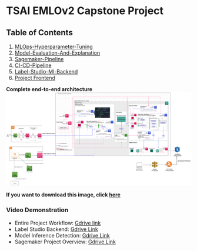 # TSAI EMLOv2 Capstone Project

## Table of Contents
1. [MLOps-Hyperparameter-Tuning](https://github.com/sushantproject/MLOps-Hyperparameter-Tuning)
2. [Model-Evaluation-And-Explanation](https://github.com/sushantproject/Model-Evaluation-And-Explanation)
3. [Sagemaker-Pipeline](https://github.com/sushantproject/Sagemaker-Pipeline)
4. [CI-CD-Pipeline](https://github.com/sushantproject/Sagemaker-Pipeline)
5. [Label-Studio-Ml-Backend ](https://github.com/sushantproject/Label-Studio-Ml-Backend)
6. [Project Frontend](https://github.com/sushantproject/EMLOv2-Project-Frontend)


**Complete end-to-end architecture**
![](images/tsai_emlov2-project_file.drawio.png)

**If you want to download this image, click [here](images/tsai_emlov2-project_file.drawio.png)**

### Video Demonstration
* Entire Project Workflow: [Gdrive link](https://drive.google.com/file/d/1WgXm1qwrqGQpO4_H-PpOJL6WBsX4WhjP/view?usp=share_link)
* Label Studio Backend: [Gdrive Link](https://drive.google.com/file/d/1F7l47-HPptjWa5H0E1oKo2iWEn0yKygf/view?usp=share_link)
* Model Inference Detection: [Gdrive Link](https://drive.google.com/file/d/1Nxsgok8iIMe9uiuR2pLVxmmKrt-JsBnm/view?usp=share_link)
* Sagemaker Project Overview: [Gdrive Link](https://drive.google.com/file/d/1XhCgBCeFZngyJ7t0YOMktdt_TtdmA-TK/view?usp=share_link)
